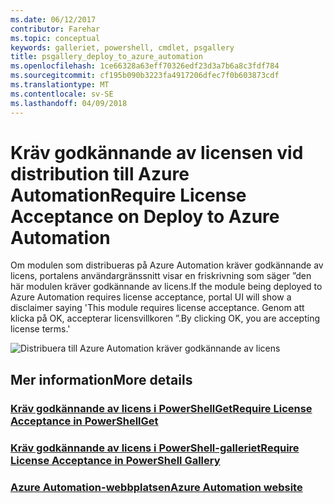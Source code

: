 ```yaml
---
ms.date: 06/12/2017
contributor: Farehar
ms.topic: conceptual
keywords: galleriet, powershell, cmdlet, psgallery
title: psgallery_deploy_to_azure_automation
ms.openlocfilehash: 1ce66328a63eff70326edf23d3a7b6a8c3fdf784
ms.sourcegitcommit: cf195b090b3223fa4917206dfec7f0b603873cdf
ms.translationtype: MT
ms.contentlocale: sv-SE
ms.lasthandoff: 04/09/2018
---
```

<a name="require-license-acceptance-on-deploy-to-azure-automation"></a><span data-ttu-id="4a3b3-103">Kräv godkännande av licensen vid distribution till Azure Automation</span><span class="sxs-lookup"><span data-stu-id="4a3b3-103">Require License Acceptance on Deploy to Azure Automation</span></span>
===========================

<span data-ttu-id="4a3b3-104">Om modulen som distribueras på Azure Automation kräver godkännande av licens, portalens användargränssnitt visar en friskrivning som säger ”den här modulen kräver godkännande av licens.</span><span class="sxs-lookup"><span data-stu-id="4a3b3-104">If the module being deployed to Azure Automation requires license acceptance, portal UI will show a disclaimer saying 'This module requires license acceptance.</span></span> <span data-ttu-id="4a3b3-105">Genom att klicka på OK, accepterar licensvillkoren ”.</span><span class="sxs-lookup"><span data-stu-id="4a3b3-105">By clicking OK, you are accepting license terms.'</span></span>


![Distribuera till Azure Automation kräver godkännande av licens](Images/DeployToAzureAutomationRequireLicenseAcceptanceDisclaimer.png)


## <a name="more-details"></a><span data-ttu-id="4a3b3-107">Mer information</span><span class="sxs-lookup"><span data-stu-id="4a3b3-107">More details</span></span>
### <a name="require-license-acceptance-in-powershellgetpsgetmodulerequirelicenseacceptancemd"></a>[<span data-ttu-id="4a3b3-108">Kräv godkännande av licens i PowerShellGet</span><span class="sxs-lookup"><span data-stu-id="4a3b3-108">Require License Acceptance in PowerShellGet</span></span>](../psget/module/RequireLicenseAcceptance.md)
### <a name="require-license-acceptance-in-powershell-gallerypsgalleryrequireslicenseacceptancemd"></a>[<span data-ttu-id="4a3b3-109">Kräv godkännande av licens i PowerShell-galleriet</span><span class="sxs-lookup"><span data-stu-id="4a3b3-109">Require License Acceptance in PowerShell Gallery</span></span>](psgallery_requires_license_acceptance.md)
### <a name="azure-automation-websitehttpazuremicrosoftcomservicesautomation"></a>[<span data-ttu-id="4a3b3-110">Azure Automation-webbplatsen</span><span class="sxs-lookup"><span data-stu-id="4a3b3-110">Azure Automation website</span></span>](http://azure.microsoft.com/services/automation/)